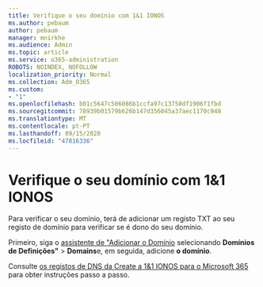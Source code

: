 ```yaml
---
title: Verifique o seu domínio com 1&1 IONOS
ms.author: pebaum
author: pebaum
manager: mnirkhe
ms.audience: Admin
ms.topic: article
ms.service: o365-administration
ROBOTS: NOINDEX, NOFOLLOW
localization_priority: Normal
ms.collection: Adm_O365
ms.custom:
- "1"
ms.openlocfilehash: b01c5647c506086b1ccfa97c13758df1906f1fbd
ms.sourcegitcommit: 78939b01579b626b147d356045a37aec1170c948
ms.translationtype: MT
ms.contentlocale: pt-PT
ms.lasthandoff: 09/15/2020
ms.locfileid: "47816336"
---
```

# <a name="verify-your-domain-with-11-ionos"></a>Verifique o seu domínio com 1&1 IONOS

Para verificar o seu domínio, terá de adicionar um registo TXT ao seu registo de domínio para verificar se é dono do seu domínio. 

Primeiro, siga o [assistente de "Adicionar o Domínio](https://admin.microsoft.com/Adminportal#/Domains) selecionando **Domínios de Definições"** \> **Domains**e, em seguida, adicione **o domínio**.
  
Consulte [os registos de DNS da Create a 1&1 IONOS para o Microsoft 365](https://docs.microsoft.com/microsoft-365/admin/dns/create-dns-records-at-1-1-internet) para obter instruções passo a passo.